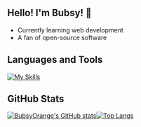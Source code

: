 ## Hello! I'm Bubsy! :wave:
- Currently learning web development
- A fan of open-source software
## Languages and Tools
[![My Skills](https://skillicons.dev/icons?i=python,lua,bash,linux,vim,neovim,git&theme=dark)](https://skillicons.dev)
## GitHub Stats
[![BubsyOrange's GitHub stats](https://github-readme-stats.vercel.app/api?username=BubsyOrange)](https://github.com/BubsyOrange/github-readme-stats)[![Top Langs](https://github-readme-stats.vercel.app/api/top-langs/?username=BubsyOrange&langs_count=8)](https://github.com/BubsyOrange/github-readme-stats)


